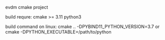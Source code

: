 evdm cmake project

build requre:
cmake >= 3.11
python3

build command on linux:
cmake .. -DPYBIND11_PYTHON_VERSION=3.7
or 
cmake -DPYTHON_EXECUTABLE=/path/to/python
